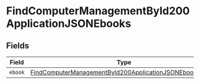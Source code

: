 # FindComputerManagementById200ApplicationJSONEbooks


## Fields

| Field                                                                                                                                         | Type                                                                                                                                          | Required                                                                                                                                      | Description                                                                                                                                   |
| --------------------------------------------------------------------------------------------------------------------------------------------- | --------------------------------------------------------------------------------------------------------------------------------------------- | --------------------------------------------------------------------------------------------------------------------------------------------- | --------------------------------------------------------------------------------------------------------------------------------------------- |
| `ebook`                                                                                                                                       | [FindComputerManagementById200ApplicationJSONEbooksEbook](../../models/operations/findcomputermanagementbyid200applicationjsonebooksebook.md) | :heavy_minus_sign:                                                                                                                            | N/A                                                                                                                                           |